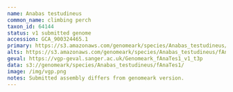```yaml
---
name: Anabas testudineus
common_name: climbing perch
taxon_id: 64144
status: v1 submitted genome
accession: GCA_900324465.1
primary: https://s3.amazonaws.com/genomeark/species/Anabas_testudineus/fAnaTes1/assembly_v1/fAnaTes1_v1.p.fasta.gz
alts: https://s3.amazonaws.com/genomeark/species/Anabas_testudineus/fAnaTes1/assembly_v1/fAnaTes1_v1.h.fasta.gz
geval: https://vgp-geval.sanger.ac.uk/Genomeark_fAnaTes1_v1_t3p
data: s3://genomeark/species/Anabas_testudineus/fAnaTes1/
image: /img/vgp.png
notes: Submitted assembly differs from genomeark version.
---
```

